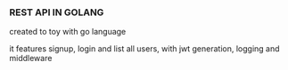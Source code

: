 ### REST API IN GOLANG

created to toy with go language

it features signup, login and list all users, with jwt generation, logging and middleware